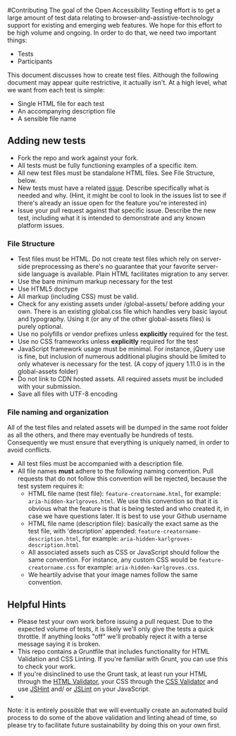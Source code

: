 #Contributing
The goal of the Open Accessibility Testing effort is to get a large amount of test data relating to browser-and-assistive-technology support for existing and emerging web features. We hope for this effort to be high volume and ongoing.  In order to do that, we need two important things:

* Tests
* Participants

This document discusses how to create test files. Although the following document may appear quite restrictive, it actually isn't.  At a high level, what we want from each test is simple:

* Single HTML file for each test
* An accompanying description file
* A sensible file name

## Adding new tests
* Fork the repo and work against your fork. 
* All tests must be fully functioning examples of a specific item.
* All new test files must be standalone HTML files. See File Structure, below.
* New tests must have a related [issue](https://github.com/Open-A11y-Testing/Test-Triage/issues). Describe specifically what is needed and why. (Hint, it might be cool to look in the issues list to see if there's already an issue open for the feature you're interested in)
* Issue your pull request against that specific issue. Describe the new test, including what it is intended to demonstrate and any known platform issues.

### File Structure
* Test files must be HTML. Do not create test files which rely on server-side preprocessing as there's no guarantee that your favorite server-side language is available. Plain HTML facilitates migration to any server.
* Use the bare minimum markup necessary for the test
* Use HTML5 doctype
* All markup (including CSS) must be valid.
* Check for any existing assets under /global-assets/ before adding your own. There is an existing global.css file which handles very basic layout and typography. Using it (or any of the other global-assets files) is purely optional. 
* Use no polyfills or vendor prefixes unless **explicitly** required for the test. 
* Use no CSS frameworks unless **explicitly** required for the test
* JavaScript framework usage must be minimal. For instance, jQuery use is fine, but inclusion of numerous additional plugins should be limited to only whatever is necessary for the test. (A copy of jquery 1.11.0 is in the global-assets folder)
* Do not link to CDN hosted assets. All required assets must be included with your submission.
* Save all files with UTF-8 encoding

### File naming and organization
All of the test files and related assets will be dumped in the same root folder as all the others, and there may eventually be hundreds of tests. Consequently we must ensure that everything is uniquely named, in order to avoid conflicts.

* All test files must be accompanied with a description file.
* All file names **must** adhere to the following naming convention. Pull requests that do not follow this convention will be rejected, because the test system requires it:
  * HTML file name (test file): ```feature-creatorname.html```, for example: ```aria-hidden-karlgroves.html```. We use this convention so that it is obvious what the feature is that is being tested and who created it, in case we have questions later. It is best to use your Github username
  * HTML file name (description file): basically the exact same as  the test file, with 'description' appended: ```feature-creatorname-description.html```, for example: ```aria-hidden-karlgroves-description.html```
  * All associated assets such as CSS or JavaScript should follow the same convention. For instance, any custom CSS would be ```feature-creatorname.css``` for example: ```aria-hidden-karlgroves.css```. 
  * We heartily advise that your image names follow the same convention.
  
## Helpful Hints
* Please test your own work before issuing a pull request. Due to the expected volume of tests, it is likely we'll only give the tests a quick throttle. If anything looks "off" we'll probably reject it with a terse message saying it is broken.
* This repo contains a Gruntfile that includes functionality for HTML Validation and CSS Linting. If you're familiar with Grunt, you can use this to check your work.
* If you're disinclined to use the Grunt task, at least run your HTML through the [HTML Validator](http://validator.w3.org/), your CSS through the [CSS Validator](http://jigsaw.w3.org/css-validator/) and use [JSHint](http://www.jshint.com/install/) and/ or [JSLint](http://www.jslint.com/) on your JavaScript.
*

Note: it is entirely possible that we will eventually create an automated build process to do some of the above validation and linting ahead of time, so please try to facilitate future sustainability by doing this on your own first.
